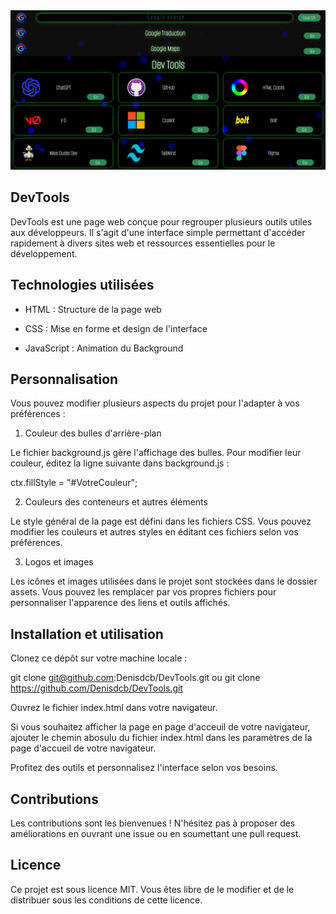<img src="https://github.com/Denisdcb/DevTools/blob/main/assets/dev_tools_screenshot.png">

## DevTools

DevTools est une page web conçue pour regrouper plusieurs outils utiles aux développeurs. Il s'agit d'une interface simple permettant d'accéder rapidement à divers sites web et ressources essentielles pour le développement.

## Technologies utilisées

- HTML : Structure de la page web

- CSS : Mise en forme et design de l'interface

- JavaScript : Animation du Background

## Personnalisation

Vous pouvez modifier plusieurs aspects du projet pour l'adapter à vos préférences :

1. Couleur des bulles d'arrière-plan

Le fichier background.js gère l'affichage des bulles. Pour modifier leur couleur, éditez la ligne suivante dans background.js :

ctx.fillStyle = "#VotreCouleur";

2. Couleurs des conteneurs et autres éléments

Le style général de la page est défini dans les fichiers CSS. Vous pouvez modifier les couleurs et autres styles en éditant ces fichiers selon vos préférences.

3. Logos et images

Les icônes et images utilisées dans le projet sont stockées dans le dossier assets. Vous pouvez les remplacer par vos propres fichiers pour personnaliser l'apparence des liens et outils affichés.

## Installation et utilisation

Clonez ce dépôt sur votre machine locale :

git clone git@github.com:Denisdcb/DevTools.git
ou
git clone https://github.com/Denisdcb/DevTools.git

Ouvrez le fichier index.html dans votre navigateur.

Si vous souhaitez afficher la page en page d'acceuil de votre navigateur, ajouter le chemin abosulu du fichier index.html dans les paramètres de la page d'accueil de votre navigateur.

Profitez des outils et personnalisez l'interface selon vos besoins.

## Contributions

Les contributions sont les bienvenues ! N'hésitez pas à proposer des améliorations en ouvrant une issue ou en soumettant une pull request.

## Licence

Ce projet est sous licence MIT. Vous êtes libre de le modifier et de le distribuer sous les conditions de cette licence.